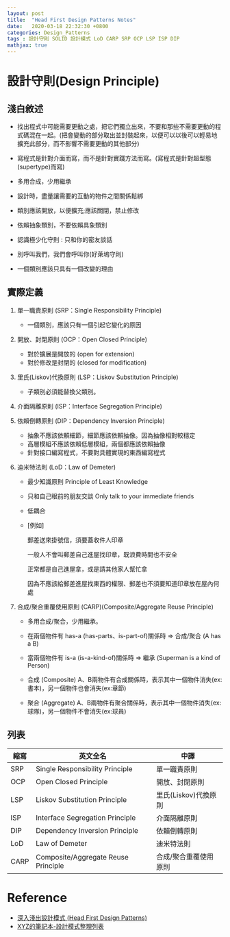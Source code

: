 ```yaml
---
layout: post
title:  "Head First Design Patterns Notes"
date:   2020-03-18 22:32:30 +0800
categories: Design_Patterns
tags : 設計守則 SOLID 設計模式 LoD CARP SRP OCP LSP ISP DIP
mathjax: true
---
```

# 設計守則(Design Principle)

## 淺白敘述

* 找出程式中可能需要更動之處，把它們獨立出來，不要和那些不需要更動的程式碼混在一起。(把會變動的部分取出並封裝起來，以便可以以後可以輕易地擴充此部分，而不影響不需要更動的其他部分)

* 寫程式是針對介面而寫，而不是針對實踐方法而寫。(寫程式是針對超型態(supertype)而寫)

* 多用合成，少用繼承

* 設計時，盡量讓需要的互動的物件之間關係鬆綁

* 類別應該開放，以便擴充;應該關閉，禁止修改

* 依賴抽象類別，不要依賴具象類別

* 認識極少化守則 : 只和你的密友談話

* 別呼叫我們，我們會呼叫你(好萊塢守則)

* 一個類別應該只具有一個改變的理由

## 實際定義

1. 單一職責原則 (SRP：Single Responsibility Principle)
	
	* 一個類別，應該只有一個引起它變化的原因

2. 開放、封閉原則 (OCP：Open Closed Principle)
	
	* 對於擴展是開放的 (open for extension)
	* 對於修改是封閉的 (closed for modification)

3. 里氏(Liskov)代換原則 (LSP：Liskov Substitution Principle)
	
	* 子類別必須能替換父類別。

4. 介面隔離原則 (ISP：Interface Segregation Principle)

5. 依賴倒轉原則 (DIP：Dependency Inversion Principle)
	
	* 抽象不應該依賴細節，細節應該依賴抽像。因為抽像相對較穩定
	* 高層模組不應該依賴低層模組，兩個都應該依賴抽像
	* 針對接口編寫程式，不要對具體實現的東西編寫程式

6. 迪米特法則 (LoD：Law of Demeter)
	
	* 最少知識原則 Principle of Least Knowledge
	* 只和自己眼前的朋友交談 Only talk to your immediate friends	
	* 低耦合

	* [例如]
		
		郵差送來掛號信，須要蓋收件人印章
		
		一般人不會叫郵差自己進屋找印章，既浪費時間也不安全
		
		正常都是自己進屋拿，或是請其他家人幫忙拿
		
		因為不應該給郵差進屋找東西的權限、郵差也不須要知道印章放在屋內何處

7. 合成/聚合重覆使用原則 (CARP)(Composite/Aggregate Reuse Principle)
	
	* 多用合成/聚合，少用繼承。
	
	* 在兩個物件有 has-a (has-parts、is-part-of)關係時 => 合成/聚合 (A has a B)
	
	* 當兩個物件有 is-a (is-a-kind-of)關係時 => 繼承 (Superman is a kind of Person)
	
	* 合成 (Composite)
		A、B兩物件有合成關係時，表示其中一個物件消失(ex:書本)，另一個物件也會消失(ex:章節)
	
	* 聚合 (Aggregate)
		A、B兩物件有聚合關係時，表示其中一個物件消失(ex:球隊)，另一個物件不會消失(ex:球員)
	
## 列表

|  縮寫   | 英文全名   | 中譯  |
|  ----  | ----  | ----  |
| SRP  | Single Responsibility Principle | 單一職責原則  |
| OCP  | Open Closed Principle | 開放、封閉原則  |
| LSP  | Liskov Substitution Principle | 里氏(Liskov)代換原則 |
| ISP  | Interface Segregation Principle | 介面隔離原則  |
| DIP  | Dependency Inversion Principle | 依賴倒轉原則  |
| LoD  | Law of Demeter | 迪米特法則  |
| CARP  | Composite/Aggregate Reuse Principle | 合成/聚合重覆使用原則  |


# Reference

* [深入淺出設計模式 (Head First Design Patterns)](https://www.tenlong.com.tw/products/9789867794529?list_name=srh)
* [XYZ的筆記本-設計模式整理列表](https://xyz.cinc.biz/2013/08/blog-post_16.html)

